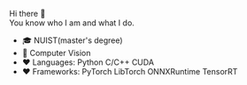 Hi there 👋 </br>
You know who I am and what I do.
- :mortar_board: NUIST(master's degree)
- :telescope: Computer Vision
- :heart: Languages: Python C/C++ CUDA
- :heart: Frameworks: PyTorch LibTorch ONNXRuntime TensorRT


<!---
LemonWang0110/LemonWang0110 is a ✨ special ✨ repository because its `README.md` (this file) appears on your GitHub profile.
You can click the Preview link to take a look at your changes.
--->
